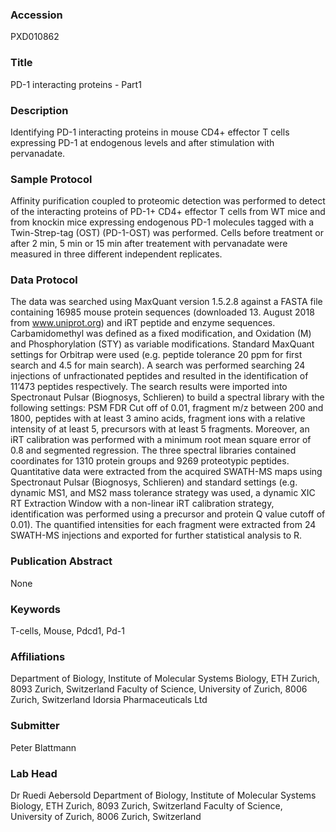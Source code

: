 ### Accession
PXD010862

### Title
PD-1 interacting proteins - Part1

### Description
Identifying PD-1 interacting proteins in mouse CD4+ effector T cells expressing PD-1 at endogenous levels and after stimulation with pervanadate.

### Sample Protocol
Affinity purification coupled to proteomic detection was performed to detect of the interacting proteins of PD-1+ CD4+ effector T cells from WT mice and from knockin mice expressing endogenous PD-1 molecules tagged with a Twin-Strep-tag (OST) (PD-1-OST) was performed. Cells before treatment or after 2 min, 5 min or 15 min after treatement with pervanadate were measured in three different independent replicates.

### Data Protocol
The data was searched using MaxQuant version 1.5.2.8 against a FASTA file containing 16985 mouse protein sequences (downloaded 13. August 2018 from www.uniprot.org) and iRT peptide and enzyme sequences. Carbamidomethyl was defined as a fixed modification, and Oxidation (M) and Phosphorylation (STY) as variable modifications. Standard MaxQuant settings for Orbitrap were used (e.g. peptide tolerance 20 ppm for first search and 4.5 for main search). A search was performed searching 24 injections of unfractionated peptides and resulted in the identification of 11’473 peptides respectively. The search results were imported into Spectronaut Pulsar (Biognosys, Schlieren) to build a spectral library with the following settings: PSM FDR Cut off of 0.01, fragment m/z between 200 and 1800, peptides with at least 3 amino acids, fragment ions with a relative intensity of at least 5, precursors with at least 5 fragments. Moreover, an iRT calibration was performed with a minimum root mean square error of 0.8 and segmented regression. The three spectral libraries contained coordinates for 1310 protein groups and 9269 proteotypic peptides. Quantitative data were extracted from the acquired SWATH-MS maps using Spectronaut Pulsar (Biognosys, Schlieren) and standard settings (e.g. dynamic MS1, and MS2 mass tolerance strategy was used, a dynamic XIC RT Extraction Window with a non-linear iRT calibration strategy, identification was performed using a precursor and protein Q value cutoff of 0.01). The quantified intensities for each fragment were extracted from 24 SWATH-MS injections and exported for further statistical analysis to R.

### Publication Abstract
None

### Keywords
T-cells, Mouse, Pdcd1, Pd-1

### Affiliations
Department of Biology, Institute of Molecular Systems Biology, ETH Zurich, 8093 Zurich, Switzerland Faculty of Science, University of Zurich, 8006 Zurich, Switzerland
Idorsia Pharmaceuticals Ltd

### Submitter
Peter Blattmann

### Lab Head
Dr Ruedi Aebersold
Department of Biology, Institute of Molecular Systems Biology, ETH Zurich, 8093 Zurich, Switzerland Faculty of Science, University of Zurich, 8006 Zurich, Switzerland


